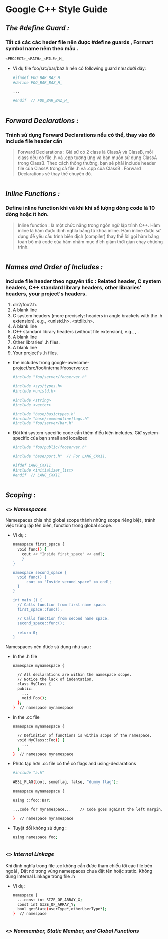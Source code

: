 # Google C++ Style Guide

## _The #define Guard :_
### Tất cả các các heder file nên được #define guards , Formart symbol name nêm theo mẫu .
```sh
<PROJECT>_<PATH>_<FILE>_H_
```
- Ví dụ file foo/src/bar/baz.h nên có following guard như dưới đây:
  ```sh
  #ifndef FOO_BAR_BAZ_H_
  #define FOO_BAR_BAZ_H_

  ...

  #endif  // FOO_BAR_BAZ_H_
  ```
```sh
```
## _Forward Declarations :_
### Tránh sử dụng Forward Declarations nếu có thể, thay vào đó include file header cần
  > Forward Declarations : Giả sử có 2 class là ClassA và ClassB, mỗi class đều có file .h và .cpp tương ứng và bạn muốn sử dụng ClassA trong ClassB. Theo cách thông thường, bạn sẽ phải include header file của ClassA trong cả file .h và .cpp của ClassB . Forward Declarations sẽ thay thế chuyện đó.
```sh
```
## _Inline Functions :_
### Define inline function khi và khi khi số lượng dòng code là 10 dòng hoặc ít hơn.
  > Inline function : là một chức năng trong ngôn ngữ lập trình C++. Hàm inline là hàm được định nghĩa bằng từ khóa inline. Hàm inline được sử dụng để yêu cầu trình biên dịch (compiler) thay thế lời gọi hàm bằng toàn bộ mã code của hàm nhằm mục đích giảm thời gian chạy chương trình.
```sh
```
## _Names and Order of Includes :_
### Include file header theo nguyên tắc : Related header, C system headers, C++ standard library headers, other libraries' headers, your project's headers.

  1. dir2/foo2.h.
  2. A blank line
  3. C system headers (more precisely: headers in angle brackets with the .h extension), e.g., <unistd.h>, <stdlib.h>.
  4. A blank line
  5. C++ standard library headers (without file extension), e.g., <algorithm>, <cstddef>.
  6. A blank line
  7. Other libraries' .h files.
  8. A blank line
  9. Your project's .h files.
  - the includes trong google-awesome-project/src/foo/internal/fooserver.cc
    ```sh
    #include "foo/server/fooserver.h"

    #include <sys/types.h>
    #include <unistd.h>

    #include <string>
    #include <vector>

    #include "base/basictypes.h"
    #include "base/commandlineflags.h"
    #include "foo/server/bar.h"
    ```
  - Đôi khi system-specific code cần thêm điều kiện includes. Giữ syctem-specific của bạn small and localized
    ```sh
    #include "foo/public/fooserver.h"

    #include "base/port.h"  // For LANG_CXX11.

    #ifdef LANG_CXX11
    #include <initializer_list>
    #endif  // LANG_CXX11
    ```
```sh
```
## _Scoping :_
### <> _Namespaces_
Namespaces chia nhỏ global scope thành những scope riêng biệt , tránh việc trùng lặp tên biến, function trong global scope.
  - Ví dụ :
    ```sh
    namespace first_space {
      void func() {
        cout << "Inside first_space" << endl;
        }
    }

    namespace second_space {
      void func() {
          cout << "Inside second_space" << endl;
      }
    }

    int main () {
      // Calls function from first name space.
      first_space::func();

      // Calls function from second name space.
      second_space::func();

      return 0;
    }
    ```
Namespaces nên được sử dụng như sau :
  - In the .h file
    ```sh
    namespace mynamespace {

      // All declarations are within the namespace scope.
      // Notice the lack of indentation.
      class MyClass {
      public:
        ...
        void Foo();
      };
    }  // namespace mynamespace
    ```
  - In the .cc file
    ```sh
    namespace mynamespace {

      // Definition of functions is within scope of the namespace.
      void MyClass::Foo() {
        ...
      }
    }  // namespace mynamespace
    ```
  - Phức tạp hơn .cc file có thể có flags and using-declarations
    ```sh
    #include "a.h"

    ABSL_FLAG(bool, someflag, false, "dummy flag");

    namespace mynamespace {

    using ::foo::Bar;

    ...code for mynamespace...    // Code goes against the left margin.

    }  // namespace mynamespace
    ```
  - Tuyệt đối không sử dụng :
    ```sh
    using namespace foo;
    ```
```sh
```
### <> _Internal Linkage_
Khi định nghĩa trong file .cc  không cần được tham chiếu tới các file bên ngoài , Đặt nó trong vùng namespaces chưa đặt tên hoặc static. Không dùng Internal Linkage trong file .h
  - Ví dụ:
    ```sh
    namespace {
      ...const int SIZE_OF_ARRAY_X;
      const int SIZE_OF_ARRAY_Y;
      bool getState(userType*,otherUserType*);
    }  // namespace
    ```
```sh
```
### <> _Nonmember, Static Member, and Global Functions_
